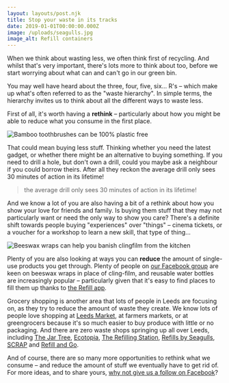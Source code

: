 ```yaml
---
layout: layouts/post.njk
title: Stop your waste in its tracks
date: 2019-01-01T00:00:00.000Z
image: /uploads/seagulls.jpg
image_alt: Refill containers
---
```

When we think about wasting less, we often think first of recycling. And whilst that's very important, there's lots more to think about too, before we start worrying about what can and can't go in our green bin.

You may well have heard about the three, four, five, six... R's – which make up what's often referred to as the "waste hierarchy". In simple terms, the hierarchy invites us to think about all the different ways to waste less.

First of all, it's worth having a **rethink** – particularly about how you might be able to reduce what you consume in the first place.

![](/uploads/bamboo-toothbrush.jpg "Bamboo toothbrushes can be 100% plastic free")

That could mean buying less stuff. Thinking whether you need the latest gadget, or whether there might be an alternative to buying something. If you need to drill a hole, but don't own a drill, could you maybe ask a neighbour if you could borrow theirs. After all they reckon the average drill only sees 30 minutes of action in its lifetime!

> the average drill only sees 30 minutes of action in its lifetime!

And we know a lot of you are also having a bit of a rethink about how you show your love for friends and family. Is buying them stuff that they may not particularly want or need the only way to show you care?  There's a definite shift towards people buying "experiences" over "things" – cinema tickets, or a voucher for a workshop to learn a new skill, that type of thing...

![](/uploads/beeswax-wraps.jpg "Beeswax wraps can help you banish clingfilm from the kitchen")

Plenty of you are also looking at ways you can **reduce** the amount of single-use products you get through. Plenty of people on [our Facebook group](https://www.facebook.com/zerowasteleeds/) are keen on beeswax wraps in place of cling-film, and reusable water bottles are increasingly popular – particularly given that it's easy to find places to fill them up thanks to [the Refill app](https://refill.org.uk/get-the-refill-app/).

Grocery shopping is another area that lots of people in Leeds are focusing on, as they try to reduce the amount of waste they create. We know lots of people love shopping at [Leeds Market](https://www.facebook.com/LeedsMarkets/), at farmers markets, or at greengrocers because it's so much easier to buy produce with little or no packaging. And there are zero waste shops springing up all over Leeds, including [The Jar Tree](http://www.thejartree.co.uk/), [Ecotopia](https://www.ecotopialeeds.co.uk/), [The Refilling Station](https://www.facebook.com/refillingstationstore/), [Refills by Seagulls](https://seagullsreuse.org.uk/refills/), [SCRAP](https://www.scrapstuff.co.uk/) and [Refill and Go](https://www.refillandgo.co.uk/).

And of course, there are so many more opportunities to rethink what we consume – and reduce the amount of stuff we eventually have to get rid of. For more ideas, and to share yours, [why not give us a follow on Facebook](https://www.facebook.com/zerowasteleeds/)?
